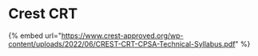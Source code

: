 # Crest CRT

{% embed url="https://www.crest-approved.org/wp-content/uploads/2022/06/CREST-CRT-CPSA-Technical-Syllabus.pdf" %}
